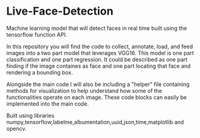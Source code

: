 # Live-Face-Detection
Machine learning model that will detect faces in real time built using the tensorflow function API.

In this repository you will find the code to collect, annotate, load, and feed images into a two part model that leverages VGG16. This model is one part classification and one part regression. It could be described as one part finding if the image containes as face and one part locating that face and rendering a bounding box.

Alongside the main code I will also be including a "helper" file containing methods for visualization to help understand how some of the functionalities operate on each image. These code blocks can easily be implemented into the main code. 

Built using libraries numpy,tensorflow,labelme,albumentation,uuid,json,time,matplotlib and opencv. 
